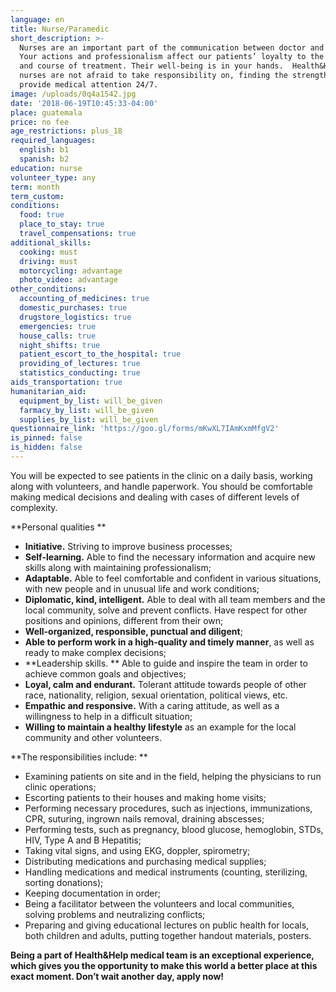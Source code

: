 ```yaml
---
language: en
title: Nurse/Paramedic
short_description: >-
  Nurses are an important part of the communication between doctor and patient.
  Your actions and professionalism affect our patients’ loyalty to the clinic
  and course of treatment. Their well-being is in your hands.  Health&Help’s
  nurses are not afraid to take responsibility on, finding the strength to
  provide medical attention 24/7.
image: /uploads/0q4a1542.jpg
date: '2018-06-19T10:45:33-04:00'
place: guatemala
price: no fee
age_restrictions: plus_18
required_languages:
  english: b1
  spanish: b2
education: nurse
volunteer_type: any
term: month
term_custom:
conditions:
  food: true
  place_to_stay: true
  travel_compensations: true
additional_skills:
  cooking: must
  driving: must
  motorcycling: advantage
  photo_video: advantage
other_conditions:
  accounting_of_medicines: true
  domestic_purchases: true
  drugstore_logistics: true
  emergencies: true
  house_calls: true
  night_shifts: true
  patient_escort_to_the_hospital: true
  providing_of_lectures: true
  statistics_conducting: true
aids_transportation: true
humanitarian_aid:
  equipment_by_list: will_be_given
  farmacy_by_list: will_be_given
  supplies_by_list: will_be_given
questionnaire_link: 'https://goo.gl/forms/mKwXL7IAmKxmMfgV2'
is_pinned: false
is_hidden: false
---
```

You will be expected to see patients in the clinic on a daily basis, working along with volunteers, and handle paperwork. You should be comfortable making medical decisions and dealing with cases of different levels of complexity.

**Personal qualities
**

* **Initiative.** Striving to improve business processes;
* **Self-learning.** Able to find the necessary information and acquire new skills along with maintaining professionalism;
* **Adaptable.** Able to feel comfortable and confident in various situations, with new people and in unusual life and work conditions;
* **Diplomatic, kind, intelligent.** Able to deal with all team members and the local community, solve and prevent conflicts. Have respect for other positions and opinions, different from their own;
* **Well-organized, responsible, punctual and diligent**;
* **Able to perform work in a high-quality and timely manner**, as well as ready to make complex decisions;
* **Leadership skills.
  ** Able to guide and inspire the team in order to achieve common goals and objectives;
* **Loyal, calm and endurant.** Tolerant attitude towards people of other race, nationality, religion, sexual orientation, political views, etc.
* **Empathic and responsive.** With a caring attitude, as well as a willingness to help in a difficult situation;
* **Willing to maintain a healthy lifestyle** as an example for the local community and other volunteers.

**The responsibilities include:
**

* Examining patients on site and in the field, helping the physicians to run clinic operations;
* Escorting patients to their houses and making home visits;
* Performing necessary procedures, such as injections, immunizations, CPR, suturing, ingrown nails removal, draining abscesses;
* Performing tests, such as pregnancy, blood glucose, hemoglobin, STDs, HIV, Type A and B Hepatitis;
* Taking vital signs, and using EKG, doppler, spirometry;
* Distributing medications and purchasing medical supplies;
* Handling medications and medical instruments (counting, sterilizing, sorting donations);
* Keeping documentation in order;
* Being a facilitator between the volunteers and local communities, solving problems and neutralizing conflicts;
* Preparing and giving educational lectures on public health for locals, both children and adults, putting together handout materials, posters.

**Being a part of Health&Help medical team is an exceptional experience, which gives you the opportunity to make this world a better place at this exact moment. Don’t wait another day, apply now!**
